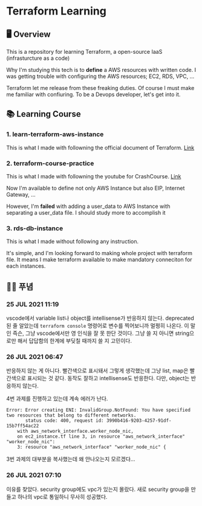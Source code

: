 # Terraform Learning

## 🖥 Overview

This is a repository for learning Terraform, a open-source IaaS (infrasturcture as a code)

Why I'm studying this tech is to **define** a AWS resources with written code. I was getting trouble with configuring the AWS resources; EC2, RDS, VPC, ...

Terraform let me release from these freaking duties. Of course I must make me familiar with confiuring. To be a Devops developer, let's get into it.  

## 📚 Learning Course

### 1. learn-terraform-aws-instance

This is what I made with followning the official document of Terraform.
[Link](https://learn.hashicorp.com/collections/terraform/aws-get-started)

### 2. terraform-course-practice

This is what I made with followning the youtube for CrashCourse. [Link](https://www.youtube.com/watch?v=SLB_c_ayRMo)

Now I'm available to define not only AWS Instance but also  EIP, Internet Gateway, ...

However, I'm **failed** with adding a user_data to AWS Instance with separating a user_data file. I should study more to accomplish it

### 3. rds-db-instance

This is what I made without following any instruction.

It's simple, and I'm looking forward to making whole project with terraform file. It means I make terraform available to make mandatory conneciton for each instances.

## 😮‍💨 푸념

### 25 JUL 2021 11:19

vscode에서 variable list나 object를 intellisense가 반응하지 않는다. deprecated 된 줄 알았는데 `terraform console` 명령어로 변수를 찍어보니까 멀쩡히 나온다. 이 말인 즉슨, 그냥 vscode에서만 영 인식을 잘 못 한단 것이다. 그냥 쓸 지 아니면 string으로만 해서 답답함의 한계에 부딪칠 때까지 쓸 지 고민이다.

### 26 JUL 2021 06:47

반응하지 않는 게 아니다. 빨간색으로 표시돼서 그렇게 생각했는데 그냥 list, map은 빨간색으로 표시되는 것 같다. 동작도 잘하고 intellisense도 반응한다. 다만, object는 반응하지 않는다.

4번 과제를 진행하고 있는데 계속 에러가 난다.

``` Text
Error: Error creating ENI: InvalidGroup.NotFound: You have specified two resources that belong to different networks.
       status code: 400, request id: 3990b416-9203-4257-91df-15b7ff54ac22
    with aws_network_interface.worker_node_nic,
    on ec2_instance.tf line 3, in resource "aws_network_interface" "worker_node_nic":
    3: resource "aws_network_interface" "worker_node_nic" {
```

3번 과제의 대부분을 복사했는데 왜 안나오는지 모르겠다...

### 26 JUL 2021 07:10

이유를 찾았다. security group에도 vpc가 있는지 몰랐다. 새로 security group을 만들고 하나의 vpc로 통일하니 무사히 성공했다.
